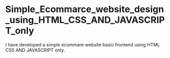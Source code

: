 # Simple_Ecommarce_website_design_using_HTML_CSS_AND_JAVASCRIPT_only
I have developed a simple ecommare website basic frontend using HTML CSS AND JAVASCRIPT only.
